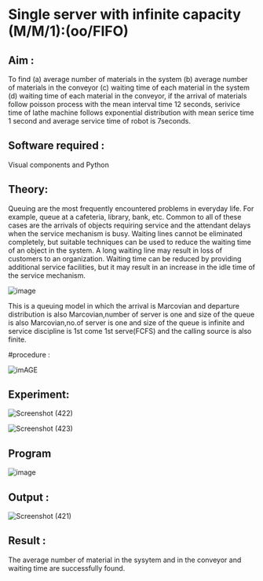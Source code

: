 # Single server with infinite capacity (M/M/1):(oo/FIFO)
## Aim :
To find (a) average number of materials in the system (b) average number of materials in the conveyor (c) waiting time of each material in the system (d) waiting time of each material in the conveyor, if the arrival  of materials follow poisson process with the mean interval time 12 seconds, serivice time of lathe machine follows exponential distribution with mean serice time 1 second and average service time of robot is 7seconds.

## Software required :
Visual components and Python

## Theory:
Queuing are the most frequently encountered problems in everyday life. For example, queue at a cafeteria, library, bank, etc. Common to all of these cases are the arrivals of objects requiring service and the attendant delays when the service mechanism is busy. Waiting lines cannot be eliminated completely, but suitable techniques can be used to reduce the waiting time of an object in the system. A long waiting line may result in loss of customers to an organization. Waiting time can be reduced by providing additional service facilities, but it may result in an increase in the idle time of the service mechanism.

![image](1.png)

This is a queuing model in which the arrival is Marcovian and departure distribution is also Marcovian,number of server is one and size of the queue is also Marcovian,no.of server is one and size of the queue is infinite and service discipline is 1st come 1st serve(FCFS) and the calling source is also finite.

#procedure :


![imAGE](2.png)


## Experiment:

![Screenshot (422)](https://github.com/VelasiriSreeja/Single-server-infinite-capacity---Markov-Model/assets/118344328/2543a96b-c415-4d47-b687-79706344eca5)

![Screenshot (423)](https://github.com/VelasiriSreeja/Single-server-infinite-capacity---Markov-Model/assets/118344328/c201dc32-c221-42f3-ab21-d2a5f5ddfe2c)

 
## Program
![image](https://github.com/ramjan1729/Single-server-infinite-capacity---Markov-Model/assets/103921593/5f1fd58d-5929-4c51-89ea-4cef009e5bad)

## Output :
![Screenshot (421)](https://github.com/VelasiriSreeja/Single-server-infinite-capacity---Markov-Model/assets/118344328/841d129f-5401-40f0-974b-ecef18a566a3)

## Result :
The average number of material in the sysytem and in the conveyor and waiting time are
successfully found.


